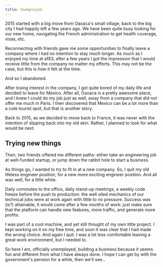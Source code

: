 ```yaml
---
title: Unemployed
---
```


2015 started with a big move from Oaxaca's small village, back to the
big city I had happily left a few years ago. We have been quite busy
looking for our new home, navigating the French administration to get
health coverage, visas, etc.

Reconnecting with friends gave me some opportunities to finally leave a
company where I had no intention to stay much longer. As much as I
enjoyed my time at af83, after a few years I got the impression that I
would receive little from the company no matter my efforts. This may not
be the case, but this is how it felt at the time.

And so I abandoned.

After losing interest in the company, I got quite bored of my daily life
and decided to leave for Mexico. After all, Oaxaca is a pretty awesome
place, and I knew I could do my job just as well, away from a company
that did not offer me much in Paris. I then discovered that Mexico can
be a lot more than a cute tourist spot, but that is another story.

Back to 2015, as we decided to move back to France, it was never with
the intention of slipping back into my old skin. Rather, I planned to
look for what would be next.

## Trying new things

Then, two friends offered me different paths: either take an engineering
job at well-funded startup, or jump down the rabbit hole to start a
business.

As things go, I wanted to try to fit in at a new company. So, I quit my
old lifeless engineer position, for a new more exciting engineer
position. And all was well, for a little while.

Daily commutes to the office, daily stand-up meetings, a weekly code
freeze before the push to production: the well oiled mechanics of our
technical jobs were at work again with little to no pressure. Success
was (is?) attainable, it would come after a few months of work: just
make sure that the platform can handle new features, more traffic, and
generate more profits.

I was part of a cool machine, and yet still thought of my own little project. I
kept working on it on my free time, and soon it was clear that I had made the
wrong choice. And again I quit. I was a lot less comfortable leaving a great
work environment, but I needed to.

So here I am, officially unemployed, building a business because it seems fun
and different from what I have always done. I hope I can get by with the
government's pension for a while, then we'll see...
